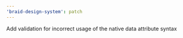 ```yaml
---
'braid-design-system': patch
---
```


Add validation for incorrect usage of the native data attribute syntax
